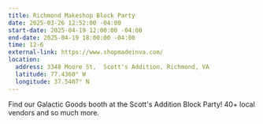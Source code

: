 ```yaml
---
title: Richmond Makeshop Block Party
date: 2025-03-26 12:52:00 -04:00
start-date: 2025-04-19 12:00:00 -04:00
end-date: 2025-04-19 18:00:00 -04:00
time: 12-6
external-link: https://www.shopmadeinva.com/
location:
  address: 3348 Moore St,  Scott's Addition, Richmond, VA
  latitude: 77.4360° W
  longitude: 37.5407° N
---
```


Find our Galactic Goods booth at the Scott's Addition Block Party! 40+ local vendors and so much more.